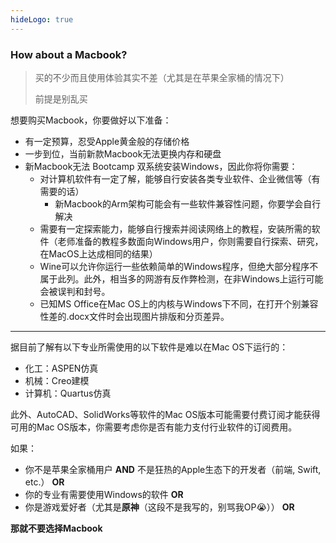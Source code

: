 ```yaml
---
hideLogo: true
---
```


### How about a Macbook?

> 买的不少而且使用体验其实不差（尤其是在苹果全家桶的情况下）
> 
> 前提是别乱买

想要购买Macbook，你要做好以下准备：
- 有一定预算，忍受Apple黄金般的存储价格
- 一步到位，当前新款Macbook无法更换内存和硬盘
- 新Macbook无法 Bootcamp 双系统安装Windows，因此你将你需要：
  - 对计算机软件有一定了解，能够自行安装各类专业软件、企业微信等（有需要的话）
    - 新Macbook的Arm架构可能会有一些软件兼容性问题，你要学会自行解决
  - 需要有一定探索能力，能够自行搜索并阅读网络上的教程，安装所需的软件（老师准备的教程多数面向Windows用户，你则需要自行探索、研究，在MacOS上达成相同的结果）
  - Wine可以允许你运行一些依赖简单的Windows程序，但绝大部分程序不属于此列。此外，相当多的网游有反作弊检测，在非Windows上运行可能会被误判和封号。
  - 已知MS Office在Mac OS上的内核与Windows下不同，在打开个别兼容性差的.docx文件时会出现图片排版和分页差异。

---

据目前了解有以下专业所需使用的以下软件是难以在Mac OS下运行的：

+ 化工：ASPEN仿真
+ 机械：Creo建模
+ 计算机：Quartus仿真

此外、AutoCAD、SolidWorks等软件的Mac OS版本可能需要付费订阅才能获得可用的Mac OS版本，你需要考虑你是否有能力支付行业软件的订阅费用。

如果：
- 你不是苹果全家桶用户 **AND** 不是狂热的Apple生态下的开发者（前端, Swift, etc.） **OR** 
- 你的专业有需要使用Windows的软件 **OR** 
- 你是游戏爱好者（尤其是**原神**（这段不是我写的，别骂我OP😭）） **OR** 

**那就不要选择Macbook**
